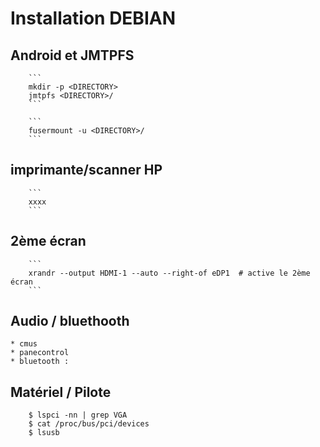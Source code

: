 # Installation DEBIAN

##  Android et JMTPFS


        ```
        mkdir -p <DIRECTORY>
        jmtpfs <DIRECTORY>/
        ```

        ```
        fusermount -u <DIRECTORY>/
        ```

## imprimante/scanner HP

        ```
        xxxx
        ```
    
## 2ème écran

        ```
        xrandr --output HDMI-1 --auto --right-of eDP1  # active le 2ème écran
        ```

## Audio / bluethooth

    * cmus
    * panecontrol
    * bluetooth : 


## Matériel / Pilote

        $ lspci -nn | grep VGA
        $ cat /proc/bus/pci/devices
        $ lsusb
